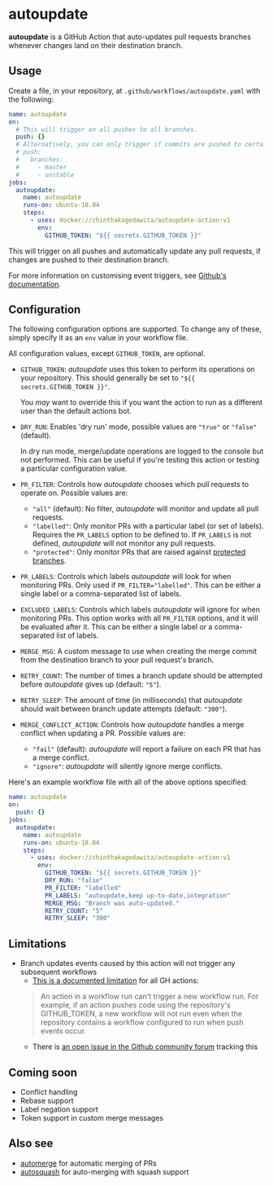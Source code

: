# autoupdate
**autoupdate** is a GitHub Action that auto-updates pull requests branches whenever changes land on their destination branch.

## Usage
Create a file, in your repository, at `.github/workflows/autoupdate.yaml` with the following:
```yaml
name: autoupdate
on:
  # This will trigger on all pushes to all branches.
  push: {}
  # Alternatively, you can only trigger if commits are pushed to certain branches, e.g.:
  # push:
  #   branches:
  #     - master
  #     - unstable
jobs:
  autoupdate:
    name: autoupdate
    runs-on: ubuntu-18.04
    steps:
      - uses: docker://chinthakagodawita/autoupdate-action:v1
        env:
          GITHUB_TOKEN: "${{ secrets.GITHUB_TOKEN }}"
```

This will trigger on all pushes and automatically update any pull requests, if changes are pushed to their destination branch.

For more information on customising event triggers, see [Github's documentation](https://help.github.com/en/actions/automating-your-workflow-with-github-actions/events-that-trigger-workflows#push-event-push).


## Configuration
The following configuration options are supported. To change any of these, simply specify it as an `env` value in your workflow file.

All configuration values, except `GITHUB_TOKEN`, are optional.

* `GITHUB_TOKEN`: _autoupdate_ uses this token to perform its operations on your repository. This should generally be set to `"${{ secrets.GITHUB_TOKEN }}"`.

  You _may_ want to override this if you want the action to run as a different user than the default actions bot.

* `DRY_RUN`: Enables 'dry run' mode, possible values are `"true"` or `"false"` (default).

  In dry run mode, merge/update operations are logged to the console but not performed. This can be useful if you're testing this action or testing a particular configuration value.

* `PR_FILTER`: Controls how _autoupdate_ chooses which pull requests to operate on. Possible values are:
  * `"all"` (default): No filter, _autoupdate_ will monitor and update all pull requests.
  * `"labelled"`: Only monitor PRs with a particular label (or set of labels). Requires the `PR_LABELS` option to be defined to. If `PR_LABELS` is not defined, _autoupdate_ will not monitor any pull requests.
  * `"protected"`: Only monitor PRs that are raised against [protected branches](https://help.github.com/en/github/administering-a-repository/about-protected-branches).

* `PR_LABELS`: Controls which labels _autoupdate_ will look for when monitoring PRs. Only used if `PR_FILTER="labelled"`. This can be either a single label or a comma-separated list of labels.

* `EXCLUDED_LABELS`: Controls which labels _autoupdate_ will ignore for when monitoring PRs. This option works with all `PR_FILTER` options, and it will be evaluated after it. This can be either a single label or a comma-separated list of labels.

* `MERGE_MSG`: A custom message to use when creating the merge commit from the destination branch to your pull request's branch.

* `RETRY_COUNT`: The number of times a branch update should be attempted before _autoupdate_ gives up (default: `"5"`).

* `RETRY_SLEEP`: The amount of time (in milliseconds) that _autoupdate_ should wait between branch update attempts (default: `"300"`).

* `MERGE_CONFLICT_ACTION`: Controls how _autoupdate_ handles a merge conflict when updating a PR. Possible values are:
  * `"fail"` (default): _autoupdate_ will report a failure on each PR that has a merge conflict.
  * `"ignore"`: _autoupdate_ will silently ignore merge conflicts.

Here's an example workflow file with all of the above options specified:

```yaml
name: autoupdate
on:
  push: {}
jobs:
  autoupdate:
    name: autoupdate
    runs-on: ubuntu-18.04
    steps:
      - uses: docker://chinthakagodawita/autoupdate-action:v1
        env:
          GITHUB_TOKEN: "${{ secrets.GITHUB_TOKEN }}"
          DRY_RUN: "false"
          PR_FILTER: "labelled"
          PR_LABELS: "autoupdate,keep up-to-date,integration"
          MERGE_MSG: "Branch was auto-updated."
          RETRY_COUNT: "5"
          RETRY_SLEEP: "300"
```

## Limitations
* Branch updates events caused by this action will not trigger any subsequent workflows
  * [This is a documented limitation](https://help.github.com/en/actions/automating-your-workflow-with-github-actions/events-that-trigger-workflows#about-workflow-events) for all GH actions:
  > An action in a workflow run can't trigger a new workflow run. For example, if an action pushes code using the repository's GITHUB_TOKEN, a new workflow will not run even when the repository contains a workflow configured to run when push events occur.
  * There is [an open issue in the Github community forum](https://github.community/t5/GitHub-Actions/Triggering-a-new-workflow-from-another-workflow/td-p/31676) tracking this

## Coming soon
* Conflict handling
* Rebase support
* Label negation support
* Token support in custom merge messages

## Also see
* [automerge](https://github.com/pascalgn/automerge-action/) for automatic merging of PRs
* [autosquash](https://github.com/tibdex/autosquash) for auto-merging with squash support
